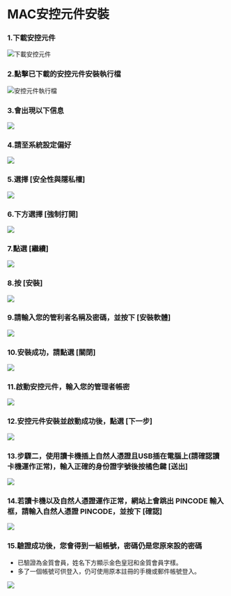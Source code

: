# MAC安控元件安裝

### 1.下載安控元件

![&#x4E0B;&#x8F09;&#x5B89;&#x63A7;&#x5143;&#x4EF6;](../.gitbook/assets/3.png)



### 2.點擊已下載的安控元件安裝執行檔

![&#x5B89;&#x63A7;&#x5143;&#x4EF6;&#x57F7;&#x884C;&#x6A94;](../.gitbook/assets/4%20%281%29.png)



### 3.會出現以下信息

![](../.gitbook/assets/4.1.png)



### 4.請至系統設定偏好

![](../.gitbook/assets/4.2.png)



### 5.選擇 \[安全性與隱私權\]

![](../.gitbook/assets/4.3.png)



### 6.下方選擇 \[強制打開\]

![](../.gitbook/assets/4.4.png)



### 7.點選 \[繼續\]

![](../.gitbook/assets/4.5.png)



### 8.按 \[安裝\]

![](../.gitbook/assets/4.6.png)



### 9.請輸入您的管利者名稱及密碼，並按下 \[安裝軟體\]

![](../.gitbook/assets/4.7.png)



### 10.安裝成功，請點選 \[關閉\]

![](../.gitbook/assets/4.8.png)



### 11.啟動安控元件，輸入您的管理者帳密

![](../.gitbook/assets/4.10.png)



### 12.安控元件安裝並啟動成功後，點選 \[下一步\]



![](../.gitbook/assets/7%20%281%29.png)



### 13.步驟二，使用讀卡機插上自然人憑證且USB插在電腦上\(請確認讀卡機運作正常\)，輸入正確的身份證字號後按橘色鍵 \[送出\]

![](../.gitbook/assets/011%20%281%29.png)



### 14.若讀卡機以及自然人憑證運作正常，網站上會跳出 PINCODE 輸入框，請輸入自然人憑證 PINCODE，並按下 \[確認\]

![](../.gitbook/assets/9.png)



### 15.驗證成功後，您會得到一組帳號，密碼仍是您原來設的密碼

* 已驗證為金質會員，姓名下方顯示金色皇冠和金質會員字樣。
* 多了一個帳號可供登入，仍可使用原本註冊的手機或郵件帳號登入。

![](../.gitbook/assets/10.png)

